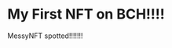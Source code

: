 # My First NFT on BCH!!!!
MessyNFT spotted!!!!!!!
                                                                                                                                                      